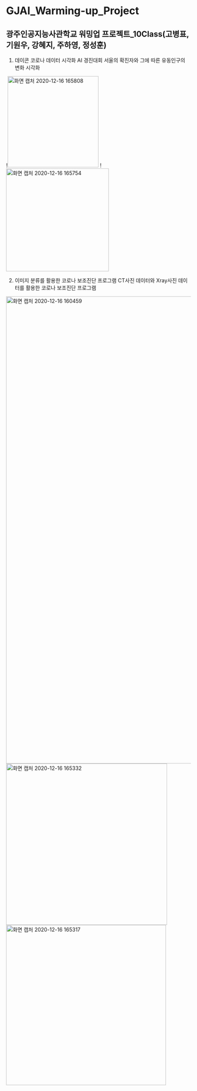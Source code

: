 # GJAI_Warming-up_Project

## 광주인공지능사관학교 워밍업 프로젝트_10Class(고병표, 기원우, 강혜지, 주하영, 정성훈)

1) 데이콘 코로나 데이터 시각화 AI 경진대회
   서울의 확진자와 그에 따른 유동인구의 변화 시각화
   
!<img width="248" alt="화면 캡처 2020-12-16 165808" src="https://user-images.githubusercontent.com/48192081/102320649-f06e5c80-3fbf-11eb-9c9f-1fe30a59cd39.png">
!<img width="280" alt="화면 캡처 2020-12-16 165754" src="https://user-images.githubusercontent.com/48192081/102320656-f2382000-3fbf-11eb-8cb0-e028c36f0c7d.png">

2) 이미지 분류를 활용한 코로나 보조진단 프로그램
   CT사진 데이터와 Xray사진 데이터를 활용한 코로나 보조진단 프로그램 

<img width="1271" alt="화면 캡처 2020-12-16 160459" src="https://user-images.githubusercontent.com/48192081/102320254-60c8ae00-3fbf-11eb-8074-d7e50f968467.png">
<img width="439" alt="화면 캡처 2020-12-16 165332" src="https://user-images.githubusercontent.com/48192081/102320259-61f9db00-3fbf-11eb-9467-df1e28768f65.png">
<img width="436" alt="화면 캡처 2020-12-16 165317" src="https://user-images.githubusercontent.com/48192081/102320261-62927180-3fbf-11eb-867a-37477841bd2d.png">

